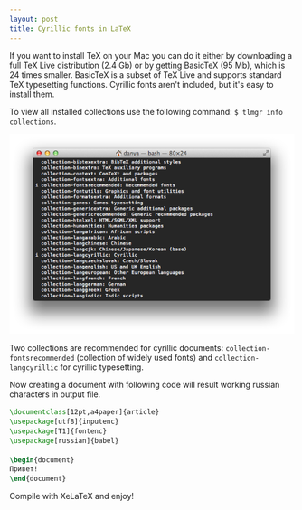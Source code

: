 ```yaml
---
layout: post
title: Cyrillic fonts in LaTeX
---
```


If you want to install TeX on your Mac you can do it either by downloading a full TeX Live distribution (2.4 Gb) or by getting BasicTeX (95 Mb), which is 24 times smaller. BasicTeX is a subset of TeX Live and supports standard TeX typesetting functions. Cyrillic fonts aren't included, but it's easy to install them.

To view all installed collections use the following command: `$ tlmgr info collections`.

![LaTeX collections](/images/2014/latex-cyrillic/latex-collections.png)

Two collections are recommended for cyrillic documents: `collection-fontsrecommended` (collection of widely used fonts) and `collection-langcyrillic` for cyrillic typesetting.

Now creating a document with following code will result working russian characters in output file.

```latex
\documentclass[12pt,a4paper]{article}
\usepackage[utf8]{inputenc}
\usepackage[T1]{fontenc}
\usepackage[russian]{babel}

\begin{document}
Привет!
\end{document}
```

Compile with XeLaTeX and enjoy!

